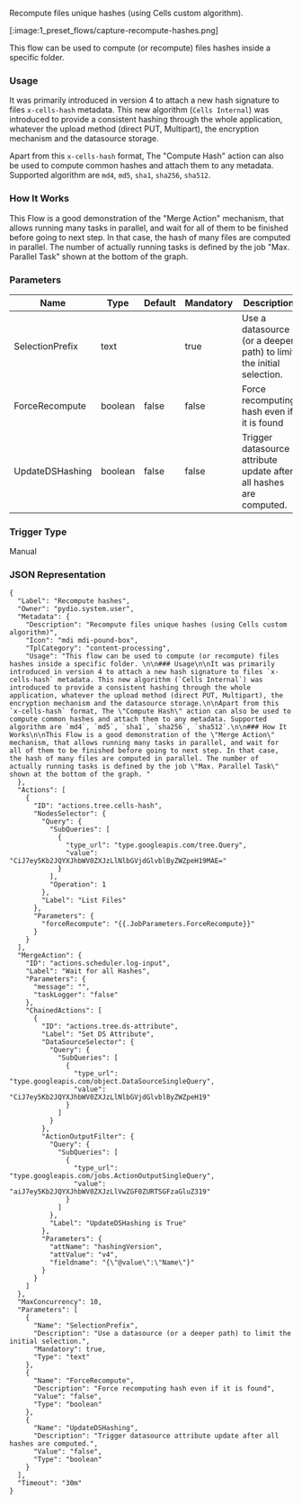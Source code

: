 
Recompute files unique hashes (using Cells custom algorithm).

[:image:1_preset_flows/capture-recompute-hashes.png]

This flow can be used to compute (or recompute) files hashes inside a specific folder. 

### Usage

It was primarily introduced in version 4 to attach a new hash signature to files `x-cells-hash` metadata. This new algorithm (`Cells Internal`) was introduced to provide a consistent hashing through the whole application, whatever the upload method (direct PUT, Multipart), the encryption mechanism and the datasource storage.

Apart from this `x-cells-hash` format, The "Compute Hash" action can also be used to compute common hashes and attach them to any metadata. Supported algorithm are `md4`, `md5`, `sha1`, `sha256`, `sha512`.

### How It Works

This Flow is a good demonstration of the "Merge Action" mechanism, that allows running many tasks in parallel, and wait for all of them to be finished before going to next step. In that case, the hash of many files are computed in parallel. The number of actually running tasks is defined by the job "Max. Parallel Task" shown at the bottom of the graph. 

### Parameters

|Name|Type|Default|Mandatory|Description|
|----|----|-------|---------|-----------|
|SelectionPrefix|text||true|Use a datasource (or a deeper path) to limit the initial selection.|
|ForceRecompute|boolean|false|false|Force recomputing hash even if it is found|
|UpdateDSHashing|boolean|false|false|Trigger datasource attribute update after all hashes are computed.|



### Trigger Type
Manual

### JSON Representation

```
{
  "Label": "Recompute hashes",
  "Owner": "pydio.system.user",
  "Metadata": {
    "Description": "Recompute files unique hashes (using Cells custom algorithm)",
    "Icon": "mdi mdi-pound-box",
    "TplCategory": "content-processing",
    "Usage": "This flow can be used to compute (or recompute) files hashes inside a specific folder. \n\n### Usage\n\nIt was primarily introduced in version 4 to attach a new hash signature to files `x-cells-hash` metadata. This new algorithm (`Cells Internal`) was introduced to provide a consistent hashing through the whole application, whatever the upload method (direct PUT, Multipart), the encryption mechanism and the datasource storage.\n\nApart from this `x-cells-hash` format, The \"Compute Hash\" action can also be used to compute common hashes and attach them to any metadata. Supported algorithm are `md4`, `md5`, `sha1`, `sha256`, `sha512`.\n\n### How It Works\n\nThis Flow is a good demonstration of the \"Merge Action\" mechanism, that allows running many tasks in parallel, and wait for all of them to be finished before going to next step. In that case, the hash of many files are computed in parallel. The number of actually running tasks is defined by the job \"Max. Parallel Task\" shown at the bottom of the graph. "
  },
  "Actions": [
    {
      "ID": "actions.tree.cells-hash",
      "NodesSelector": {
        "Query": {
          "SubQueries": [
            {
              "type_url": "type.googleapis.com/tree.Query",
              "value": "CiJ7ey5Kb2JQYXJhbWV0ZXJzLlNlbGVjdGlvblByZWZpeH19MAE="
            }
          ],
          "Operation": 1
        },
        "Label": "List Files"
      },
      "Parameters": {
        "forceRecompute": "{{.JobParameters.ForceRecompute}}"
      }
    }
  ],
  "MergeAction": {
    "ID": "actions.scheduler.log-input",
    "Label": "Wait for all Hashes",
    "Parameters": {
      "message": "",
      "taskLogger": "false"
    },
    "ChainedActions": [
      {
        "ID": "actions.tree.ds-attribute",
        "Label": "Set DS Attribute",
        "DataSourceSelector": {
          "Query": {
            "SubQueries": [
              {
                "type_url": "type.googleapis.com/object.DataSourceSingleQuery",
                "value": "CiJ7ey5Kb2JQYXJhbWV0ZXJzLlNlbGVjdGlvblByZWZpeH19"
              }
            ]
          }
        },
        "ActionOutputFilter": {
          "Query": {
            "SubQueries": [
              {
                "type_url": "type.googleapis.com/jobs.ActionOutputSingleQuery",
                "value": "aiJ7ey5Kb2JQYXJhbWV0ZXJzLlVwZGF0ZURTSGFzaGluZ319"
              }
            ]
          },
          "Label": "UpdateDSHashing is True"
        },
        "Parameters": {
          "attName": "hashingVersion",
          "attValue": "v4",
          "fieldname": "{\"@value\":\"Name\"}"
        }
      }
    ]
  },
  "MaxConcurrency": 10,
  "Parameters": [
    {
      "Name": "SelectionPrefix",
      "Description": "Use a datasource (or a deeper path) to limit the initial selection.",
      "Mandatory": true,
      "Type": "text"
    },
    {
      "Name": "ForceRecompute",
      "Description": "Force recomputing hash even if it is found",
      "Value": "false",
      "Type": "boolean"
    },
    {
      "Name": "UpdateDSHashing",
      "Description": "Trigger datasource attribute update after all hashes are computed.",
      "Value": "false",
      "Type": "boolean"
    }
  ],
  "Timeout": "30m"
}
```
